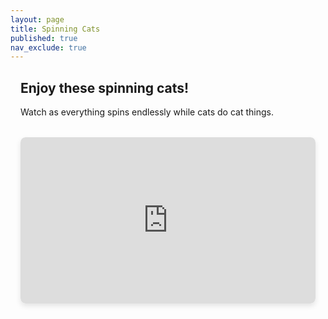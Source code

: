 ```yaml
---
layout: page
title: Spinning Cats
published: true
nav_exclude: true
---
```


<div class="page-content">
  <h2>Enjoy these spinning cats!</h2>
  <p>Watch as everything spins endlessly while cats do cat things.</p>

  <div class="video-container">
    <iframe width="560" height="315" src="https://www.youtube.com/embed/8WCmS9fIlZo" frameborder="0" allow="accelerometer; autoplay; clipboard-write; encrypted-media; gyroscope; picture-in-picture" allowfullscreen></iframe>
  </div>

  <div id="cat-container" style="position: relative; height: 60vh; width: 100%; overflow: hidden; margin: 2rem 0;"></div>
</div>

<script>
  // Bouncing cat animation
  class BouncingCat {
    constructor(container) {
      this.container = container;
      this.img = document.createElement('img');
      this.img.className = 'spinning-cat bouncing-cat';
      this.img.style.position = 'absolute';
      this.img.style.width = '150px';
      this.img.style.zIndex = '10';
      this.container.appendChild(this.img);
      
      // Get video element for collision detection
      this.video = document.querySelector('.video-container iframe');
      this.videoRect = this.video?.getBoundingClientRect();
      
      // Random starting position and velocity
      this.x = Math.random() * (container.clientWidth - 150);
      this.y = Math.random() * (container.clientHeight - 150);
      this.vx = (Math.random() - 0.5) * 10;
      this.vy = (Math.random() - 0.5) * 10;
      
      // Load random cat image
      this.loadCat();
    }
    
    async loadCat() {
      const response = await fetch('https://api.thecatapi.com/v1/images/search');
      const [cat] = await response.json();
      this.img.src = cat.url;
      this.img.alt = 'Bouncing cat';
    }
    
    update() {
      this.x += this.vx;
      this.y += this.vy;
      
      // Update video position if needed
      if (this.video) {
        this.videoRect = this.video.getBoundingClientRect();
        const containerRect = this.container.getBoundingClientRect();
        
        // Calculate video position relative to container
        const videoLeft = this.videoRect.left - containerRect.left;
        const videoTop = this.videoRect.top - containerRect.top;
        const videoRight = videoLeft + this.videoRect.width;
        const videoBottom = videoTop + this.videoRect.height;
        
        // Check for collision with video
        const catRight = this.x + 150;
        const catBottom = this.y + 150;
        
        if ((this.x < videoRight && catRight > videoLeft &&
             this.y < videoBottom && catBottom > videoTop)) {
          // Determine which side was hit
          const hitLeft = Math.abs(this.x - videoRight) < Math.abs(catRight - videoLeft);
          const hitTop = Math.abs(this.y - videoBottom) < Math.abs(catBottom - videoTop);
          
          if (hitLeft || (catRight > videoLeft && this.x < videoRight)) {
            this.vx = -this.vx;
          }
          if (hitTop || (catBottom > videoTop && this.y < videoBottom)) {
            this.vy = -this.vy;
          }
        }
      }
      
      // Bounce off walls
      if (this.x <= 0 || this.x >= this.container.clientWidth - 150) {
        this.vx = -this.vx;
      }
      if (this.y <= 0 || this.y >= this.container.clientHeight - 150) {
        this.vy = -this.vy;
      }
      
      this.img.style.left = `${this.x}px`;
      this.img.style.top = `${this.y}px`;
    }
  }

  // Create 3 bouncing cats
  document.addEventListener('DOMContentLoaded', () => {
    const container = document.getElementById('cat-container');
    const cats = [
      new BouncingCat(container),
      new BouncingCat(container),
      new BouncingCat(container)
    ];
    
    // Animation loop
    function animate() {
      cats.forEach(cat => cat.update());
      requestAnimationFrame(animate);
    }
    animate();
  });
</script>

<style>
  .video-container {
    position: relative;
    padding-bottom: 56.25%;
    height: 0;
    overflow: hidden;
    margin: 2rem 0;
    border-radius: 8px;
    box-shadow: 0 4px 8px rgba(0,0,0,0.1);
  }
  
  .video-container iframe {
    animation: occasional-spin 20s linear infinite;
    border-radius: 8px;
  }
  
  .spinning-cat {
    animation: spin 10s linear infinite;
    z-index: 10;
    border-radius: 50%;
    object-fit: cover;
    border: 3px solid #f8f8f8;
    box-shadow: 0 2px 4px rgba(0,0,0,0.1);
  }

  .video-container iframe {
    position: absolute;
    top: 0;
    left: 0;
    width: 100%;
    height: 100%;
  }

  @keyframes spin {
    from { transform: rotate(0deg); }
    to { transform: rotate(360deg); }
  }

  @keyframes occasional-spin {
    0% { transform: rotate(0deg); }
    20% { transform: rotate(0deg); }
    30% { transform: rotate(360deg); }
    50% { transform: rotate(360deg); }
    60% { transform: rotate(0deg); }
    100% { transform: rotate(0deg); }
  }

  .page-content {
    max-width: 800px;
    margin: 0 auto;
    padding: 0 1rem;
  }
</style>